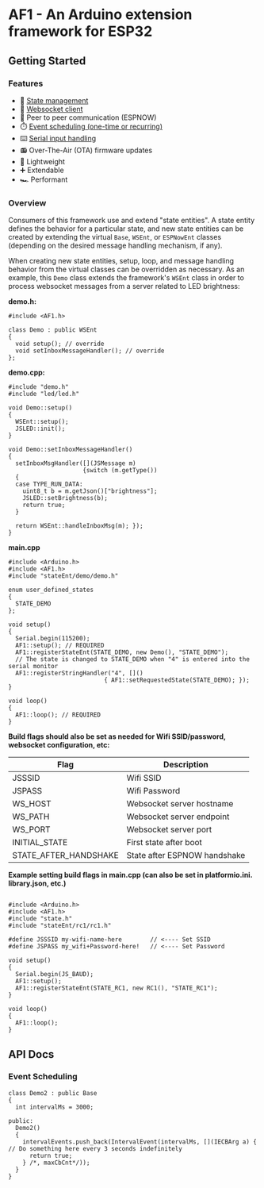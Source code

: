 # AF1 - An Arduino extension framework for ESP32

## Getting Started

### Features

- :trident: [State management](#overview)
- :electric_plug: [Websocket client](#overview)
- :handshake: Peer to peer communication (ESPNOW)
- :stopwatch: [Event scheduling (one-time or recurring)](#event-scheduling)
- :keyboard: [Serial input handling](#overview)
- :radio: Over-The-Air (OTA) firmware updates
- :leaves: Lightweight
- :heavy_plus_sign: Extendable
- :racing_car: Performant

### Overview

Consumers of this framework use and extend "state entities". A state entity defines the behavior for a particular state, and new state entities can be created by extending the virtual `Base`, `WSEnt`, or `ESPNowEnt` classes (depending on the desired message handling mechanism, if any).

When creating new state entities, setup, loop, and message handling behavior from the virtual classes can be overridden as necessary. As an example, this `Demo` class extends the framework's `WSEnt` class in order to process websocket messages from a server related to LED brightness:

**demo.h:**

```
#include <AF1.h>

class Demo : public WSEnt
{
  void setup(); // override
  void setInboxMessageHandler(); // override
};
```

**demo.cpp:**

```
#include "demo.h"
#include "led/led.h"

void Demo::setup()
{
  WSEnt::setup();
  JSLED::init();
}

void Demo::setInboxMessageHandler()
{
  setInboxMsgHandler([](JSMessage m)
                     {switch (m.getType())
  {
  case TYPE_RUN_DATA:
    uint8_t b = m.getJson()["brightness"];
    JSLED::setBrightness(b);
    return true;
  }

  return WSEnt::handleInboxMsg(m); });
}
```

**main.cpp**

```
#include <Arduino.h>
#include <AF1.h>
#include "stateEnt/demo/demo.h"

enum user_defined_states
{
  STATE_DEMO
};

void setup()
{
  Serial.begin(115200);
  AF1::setup(); // REQUIRED
  AF1::registerStateEnt(STATE_DEMO, new Demo(), "STATE_DEMO");
  // The state is changed to STATE_DEMO when "4" is entered into the serial monitor
  AF1::registerStringHandler("4", []()
                           { AF1::setRequestedState(STATE_DEMO); });
}

void loop()
{
  AF1::loop(); // REQUIRED
}

```

**Build flags should also be set as needed for Wifi SSID/password, websocket configuration, etc:**

| Flag                  | Description                  |
| --------------------- | ---------------------------- |
| JSSSID                | Wifi SSID                    |
| JSPASS                | Wifi Password                |
| WS_HOST               | Websocket server hostname    |
| WS_PATH               | Websocket server endpoint    |
| WS_PORT               | Websocket server port        |
| INITIAL_STATE         | First state after boot       |
| STATE_AFTER_HANDSHAKE | State after ESPNOW handshake |

**Example setting build flags in main.cpp (can also be set in platformio.ini. library.json, etc.)**

```

#include <Arduino.h>
#include <AF1.h>
#include "state.h"
#include "stateEnt/rc1/rc1.h"

#define JSSSID my-wifi-name-here        // <---- Set SSID
#define JSPASS my_wifi+Password-here!   // <---- Set Password

void setup()
{
  Serial.begin(JS_BAUD);
  AF1::setup();
  AF1::registerStateEnt(STATE_RC1, new RC1(), "STATE_RC1");
}

void loop()
{
  AF1::loop();
}
```

## API Docs

### Event Scheduling

```
class Demo2 : public Base
{
  int intervalMs = 3000;

public:
  Demo2()
  {
    intervalEvents.push_back(IntervalEvent(intervalMs, [](IECBArg a) { // Do something here every 3 seconds indefinitely
      return true;
    } /*, maxCbCnt*/));
  }
}
```
